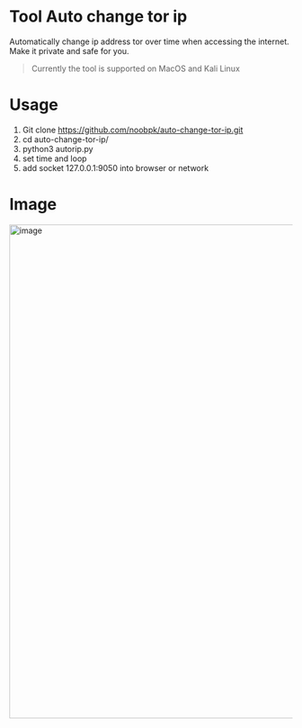 # Tool Auto change tor ip
Automatically change ip address tor over time when accessing the internet. Make it private and safe for you.

> Currently the tool is supported on MacOS and Kali Linux

# Usage
1. Git clone https://github.com/noobpk/auto-change-tor-ip.git
1. cd auto-change-tor-ip/
1. python3 autorip.py
1. set time and loop
1. add socket 127.0.0.1:9050 into browser or network

# Image
<img width="878" alt="image" src="https://user-images.githubusercontent.com/31820707/64080213-dc93de00-cd1b-11e9-9501-1666c2d51e4a.png">
